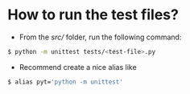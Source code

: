 # How to run the test files?

* From the *src/* folder, run the following command:

```bash
$ python -m unittest tests/<test-file>.py
```
* Recommend create a nice alias like 

```bash
$ alias pyt='python -m unittest'
```